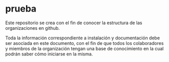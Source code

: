 # prueba
Este repositorio se crea con el fin de conocer la estructura de las organizaciones en github.

Toda la información correspondiente a instalación y documentación debe ser asociada en este documento, con el fin de que todos los colaboradores y miembros de la organización tengan una base de conocimiento en la cual podrán saber cómo iniciarse en la misma.

